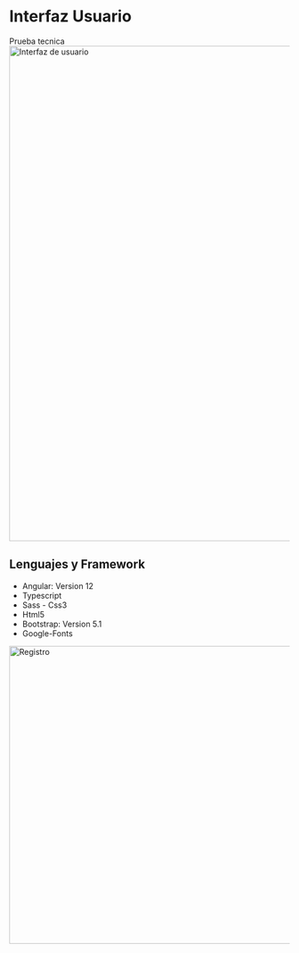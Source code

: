 # Interfaz Usuario

Prueba tecnica 
<img width="888" alt="Interfaz de usuario" src="https://user-images.githubusercontent.com/67086360/161454230-2e70de4b-501b-4855-967e-fcbc5ce56565.png">

## Lenguajes y Framework

- Angular: Version 12
- Typescript
- Sass - Css3
- Html5
- Bootstrap: Version 5.1
- Google-Fonts
<img width="534" alt="Registro" src="https://user-images.githubusercontent.com/67086360/161454869-895d8d0c-7d59-4739-b6be-033ceef3a9db.png">
